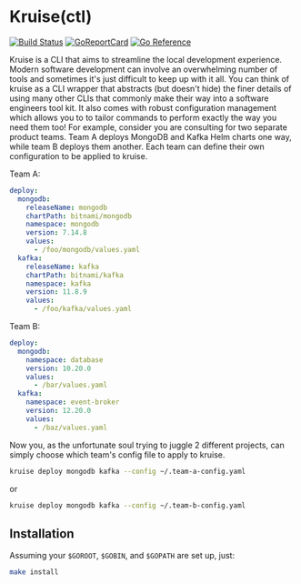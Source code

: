 # Kruise(ctl)
[![Build Status](https://github.com/j2udevelopment/kruise/workflows/build/badge.svg?branch=master)](https://github.com/j2udevelopment/kruise/actions?query=workflow%3Abuild+branch%3Amaster)
[![GoReportCard](https://goreportcard.com/badge/github.com/j2udevelopment/kruise)](https://goreportcard.com/report/github.com/j2udevelopment/kruise)
[![Go Reference](https://pkg.go.dev/badge/github.com/j2udevelopment/kruise.svg)](https://pkg.go.dev/github.com/j2udevelopment/kruise)

Kruise is a CLI that aims to streamline the local development experience. Modern
software development can involve an overwhelming number of tools and sometimes
it's just difficult to keep up with it all. You can think of kruise as a CLI
wrapper that abstracts (but doesn't hide) the finer details of using many other
CLIs that commonly make their way into a software engineers tool kit. It also
comes with robust configuration management which allows you to to tailor
commands to perform exactly the way you need them too! For example, consider you
are consulting for two separate product teams. Team A deploys MongoDB and Kafka
Helm charts one way, while team B deploys them another. Each team can define
their own configuration to be applied to kruise.

Team A:

```yaml
deploy:
  mongodb:
    releaseName: mongodb
    chartPath: bitnami/mongodb
    namespace: mongodb
    version: 7.14.8
    values:
      - /foo/mongodb/values.yaml
  kafka:
    releaseName: kafka
    chartPath: bitnami/kafka
    namespace: kafka
    version: 11.8.9
    values:
      - /foo/kafka/values.yaml
```

Team B:

```yaml
deploy:
  mongodb:
    namespace: database
    version: 10.20.0
    values:
      - /bar/values.yaml
  kafka:
    namespace: event-broker
    version: 12.20.0
    values:
      - /baz/values.yaml
```

Now you, as the unfortunate soul trying to juggle 2 different projects, can
simply choose which team's config file to apply to kruise.

```zsh
kruise deploy mongodb kafka --config ~/.team-a-config.yaml
```

or

```zsh
kruise deploy mongodb kafka --config ~/.team-b-config.yaml
```

## Installation

Assuming your `$GOROOT`, `$GOBIN`, and `$GOPATH` are set up, just:

```zsh
make install
```

